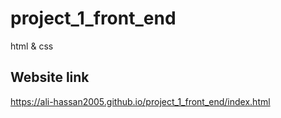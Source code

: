 # project_1_front_end
html &amp; css 	
## Website link
https://ali-hassan2005.github.io/project_1_front_end/index.html
